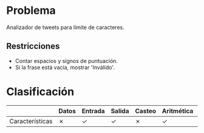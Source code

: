 # Problema

Analizador de tweets para límite de caracteres.

## Restricciones

- Contar espacios y signos de puntuación.
- Si la frase está vacía, mostrar 'Inválido'.

# Clasificación
|  | Datos | Entrada | Salida | Casteo | Aritmética | Relacionales | Lógicos | Condicionales | Ciclo | Matrices | Funciones |
|----------|-------|---------|--------|--------|------------|--------------|---------|---------------|-------|----------|-------------|
| Características | ✗ | ✓ | ✓ | ✗ | ✓ | ✗ | ✗ | ✗ | ✗ | ✗ | ✗ |
